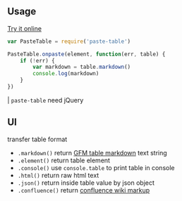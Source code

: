 Usage
---

[Try it online](http://chunpu.github.io/paste-table/browser/)

```js
var PasteTable = require('paste-table')

PasteTable.onpaste(element, function(err, table) {
	if (!err) {
		var markdown = table.markdown()
		console.log(markdown)
	}
})
```

| `paste-table` need jQuery

UI
---

transfer table format

- `.markdown()` return [GFM table markdown](https://help.github.com/articles/github-flavored-markdown/) text string
- `.element()` return table element
- `.console()` use `console.table` to print table in console
- `.html()` return raw html text
- `.json()` return inside table value by json object
- `.confluence()` return [confluence wiki markup](https://confluence.atlassian.com/display/DOC/Confluence+Wiki+Markup)
